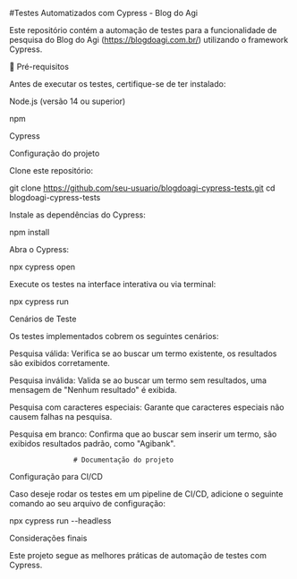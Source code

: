 #Testes Automatizados com Cypress - Blog do Agi

Este repositório contém a automação de testes para a funcionalidade de pesquisa do Blog do Agi (https://blogdoagi.com.br/) utilizando o framework Cypress.

📌 Pré-requisitos

Antes de executar os testes, certifique-se de ter instalado:

Node.js (versão 14 ou superior)

npm 

Cypress

Configuração do projeto

Clone este repositório:

git clone https://github.com/seu-usuario/blogdoagi-cypress-tests.git
cd blogdoagi-cypress-tests

Instale as dependências do Cypress:

npm install

Abra o Cypress:

npx cypress open

Execute os testes na interface interativa ou via terminal:

npx cypress run

Cenários de Teste

Os testes implementados cobrem os seguintes cenários:

Pesquisa válida: Verifica se ao buscar um termo existente, os resultados são exibidos corretamente.

Pesquisa inválida: Valida se ao buscar um termo sem resultados, uma mensagem de "Nenhum resultado" é exibida.

Pesquisa com caracteres especiais: Garante que caracteres especiais não causem falhas na pesquisa.

Pesquisa em branco: Confirma que ao buscar sem inserir um termo, são exibidos resultados padrão, como "Agibank".

                    # Documentação do projeto

 Configuração para CI/CD

Caso deseje rodar os testes em um pipeline de CI/CD, adicione o seguinte comando ao seu arquivo de configuração:

npx cypress run --headless

Considerações finais

Este projeto segue as melhores práticas de automação de testes com Cypress.
